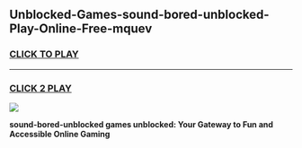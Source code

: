 
## Unblocked-Games-sound-bored-unblocked-Play-Online-Free-mquev
<h3>
<a href="https://premium76.site?title=sound-bored-unblocked&ref=26A">CLICK TO PLAY</a></h3>
<hr>

<h3>
<a href="https://premium76.site?title=sound-bored-unblocked&ref=26A">CLICK 2 PLAY</a>
  
</h3>

<a href="https://premium76.site?title=sound-bored-unblocked&ref=26A"><img src="https://clearcache.store/games.png"></a>


**sound-bored-unblocked games unblocked: Your Gateway to Fun and Accessible Online Gaming**
